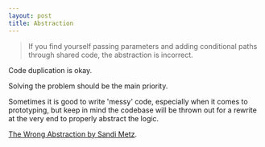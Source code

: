 ```yaml
---
layout: post
title: Abstraction
---
```


> If you find yourself passing parameters and adding conditional paths through shared code, the abstraction is incorrect.

Code duplication is okay.

Solving the problem should be the main priority. 

Sometimes it is good to write 'messy' code, especially when it comes to prototyping, but keep in mind the codebase will be thrown out for a rewrite at the very end to properly abstract the logic.

[The Wrong Abstraction by Sandi Metz](https://www.sandimetz.com/blog/2016/1/20/the-wrong-abstraction).
